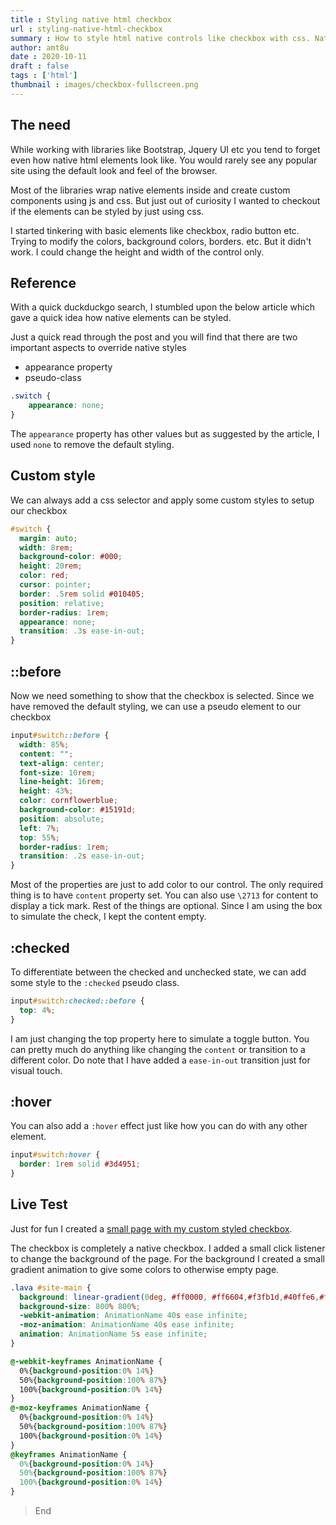 ```yaml
---
title : Styling native html checkbox
url : styling-native-html-checkbox
summary : How to style html native controls like checkbox with css. Native elements can be styled using appearance property and ::before pseudo element.
author: amt8u
date : 2020-10-11
draft : false
tags : ['html']
thumbnail : images/checkbox-fullscreen.png
---
```


## The need
While working with libraries like Bootstrap, Jquery UI etc you tend to forget even how native html elements look like. You would rarely see any popular site using the default look and feel of the browser.

Most of the libraries wrap native elements inside and create custom components using js and css. But just out of curiosity I wanted to checkout if the elements can be styled by just using css.

I started tinkering with basic elements like checkbox, radio button etc. Trying to modify the colors, background colors, borders. etc. But it didn't work. I could change the height and width of the control only.

## Reference
With a quick duckduckgo search, I stumbled upon the below article which gave a quick idea how native elements can be styled.

Just a quick read through the post and you will find that there are two important aspects to override native styles
* appearance property
* pseudo-class

```css
.switch {
    appearance: none;
}
```

The `appearance` property has other values but as suggested by the article, I used `none` to remove the default styling.

## Custom style
We can always add a css selector and apply some custom styles to setup our checkbox

```css
#switch {
  margin: auto;
  width: 8rem;
  background-color: #000;
  height: 20rem;
  color: red;
  cursor: pointer;
  border: .5rem solid #010405;
  position: relative;
  border-radius: 1rem;
  appearance: none;
  transition: .3s ease-in-out;
}
```

## ::before
Now we need something to show that the checkbox is selected. Since we have removed the default styling, we can use a pseudo element to our checkbox

```css
input#switch::before {
  width: 85%;
  content: "";
  text-align: center;
  font-size: 10rem;
  line-height: 16rem;
  height: 43%;
  color: cornflowerblue;
  background-color: #15191d;
  position: absolute;
  left: 7%;
  top: 55%;
  border-radius: 1rem;
  transition: .2s ease-in-out;
}
```

Most of the properties are just to add color to our control. The only required thing is to have `content` property set. You can also use `\2713` for content to display a tick mark. Rest of the things are optional. Since I am using the box to simulate the check, I kept the content empty.

## :checked
To differentiate between the checked and unchecked state, we can add some style to the `:checked` pseudo class.

```css
input#switch:checked::before {
  top: 4%;
}
```

I am just changing the top property here to simulate a toggle button. You can pretty much do anything like changing the `content` or transition to a different color. Do note that I have added a `ease-in-out` transition just for visual touch.


## :hover
You can also add a `:hover` effect just like how you can do with any other element.

```css
input#switch:hover {
  border: 1rem solid #3d4951;
}
```

## Live Test
Just for fun I created a [small page with my custom styled checkbox](https://cybr.cafe/styling-native-checkbox/).

The checkbox is completely a native checkbox. I added a small click listener to change the background of the page. For the background I created a small gradient animation to give some colors to otherwise empty page.

```css
.lava #site-main {
  background: linear-gradient(0deg, #ff0000, #ff6604,#f3fb1d,#40ffe6,#f7e941,#84eb3c, #1fe600, #ff743a, #ff0000);
  background-size: 800% 800%;
  -webkit-animation: AnimationName 40s ease infinite;
  -moz-animation: AnimationName 40s ease infinite;
  animation: AnimationName 5s ease infinite;
}

@-webkit-keyframes AnimationName {
  0%{background-position:0% 14%}
  50%{background-position:100% 87%}
  100%{background-position:0% 14%}
}
@-moz-keyframes AnimationName {
  0%{background-position:0% 14%}
  50%{background-position:100% 87%}
  100%{background-position:0% 14%}
}
@keyframes AnimationName {
  0%{background-position:0% 14%}
  50%{background-position:100% 87%}
  100%{background-position:0% 14%}
}
```

> End
